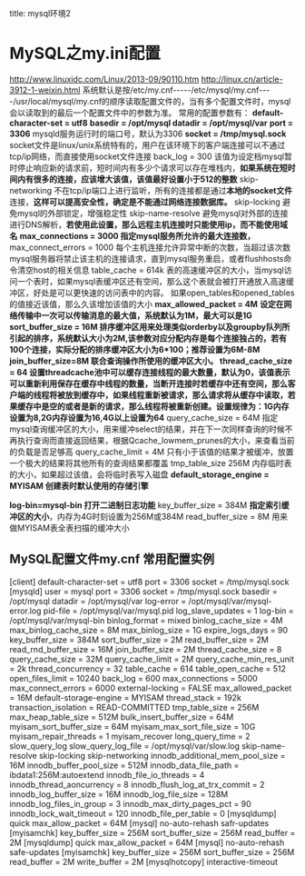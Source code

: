 title: mysql环境2 

#  MySQL之my.ini配置 
http://www.linuxidc.com/Linux/2013-09/90110.htm
http://linux.cn/article-3912-1-weixin.html
系统默认是按/etc/my.cnf-----/etc/mysql/my.cnf----/usr/local/mysql/my.cnf的顺序读取配置文件的，当有多个配置文件时，mysql会以读取到的最后一个配置文件中的参数为准。
常用的配置参数有：
**default-character-set = utf8** 
**basedir = /opt/mysql
datadir = /opt/mysql/var**
**port            = 3306** mysqld服务运行时的端口号，默认为3306
**socket          = /tmp/mysql.sock** socket文件是linux/unix系统特有的，用户在该环境下的客户端连接可以不通过tcp/ip网络，而直接使用socket文件连接
back_log  = 300 该值为设定档mysql暂时停止响应新的请求前，短时间内有多少个请求可以存在堆栈内，**如果系统在短时间内有很多的连接，应该增大该值，该值最好设置小于512的整数**
skip-networking 不在tcp/ip端口上进行监听，所有的连接都是通过**本地的socket文件**连接，**这样可以提高安全性，确定是不能通过网络连接数据库。**
skip-locking 避免mysql的外部锁定，增强稳定性
skip-name-resolve 避免mysql对外部的连接进行DNS解析，**若使用此设置，那么远程主机连接时只能使用ip，而不能使用域名**
**max_connections = 3000 指定mysql服务所允许的最大连接数，**
max_connect_errors = 1000 每个主机连接允许异常中断的次数，当超过该次数mysql服务器将禁止该主机的连接请求，直到mysql服务重启，或者flushhosts命令清空host的相关信息
table_cache = 614k 表的高速缓冲区的大小，当mysql访问一个表时，如果mysql表缓冲区还有空间，那么这个表就会被打开通放入高速缓冲区，好处是可以更快速的访问表中的内容。
如果open_tables和opened_tables的值接近该值，那么久该增加该值的大小
**max_allowed_packet = 4M** **设定在网络传输中一次可以传输消息的最大值，系统默认为1M，**最大可以是1G
**sort_buffer_size = 16M** **排序缓冲区用来处理类似orderby以及groupby队列所引起的排序，系统默认大小为2M**,该参数对应分配内存是每个连接独占的，若有100个连接，实际分配的排序缓冲区大小为6*100；推荐设置为6M-8M
**join_buffer_size=8M** 联合查询操作所使用的缓冲区大小。
**thread_cache_size = 64** 设置threadcache池中**可以缓存连接线程的最大数量，默认为0，该值表示可以重新利用保存在缓存中线程的数量，当断开连接时若缓存中还有空间，那么客户端的线程将被放到缓存中，如果线程重新被请求，那么请求将从缓存中读取，若果缓存中是空的或者是新的请求，那么线程将被重新创建。设置规律为：1G内存设置为8,2G内存设置为16,4G以上设置为64**
query_cache_size = 64M 指定mysql查询缓冲区的大小，用来缓冲select的结果，并在下一次同样查询的时候不再执行查询而直接返回结果，根据Qcache_lowmem_prunes的大小，来查看当前的负载是否足够高
query_cache_limit = 4M 只有小于该值的结果才被缓冲，放置一个极大的结果将其他所有的查询结果都覆盖
tmp_table_size 256M 内存临时表的大小，如果超过该值，会将临时表写入磁盘
**default_storage_engine = MYISAM 创建表时默认使用的存储引擎**

**log-bin=mysql-bin 打开二进制日志功能**
key_buffer_size = 384M **指定索引缓冲区的大小**，内存为4G时刻设置为256M或384M
read_buffer_size = 8M 用来做MYISAM表全表扫描的缓冲大小

##  MySQL配置文件my.cnf 常用配置实例 
[client] 
default-character-set = utf8 
port = 3306 
socket = /tmp/mysql.sock 
[mysqld] 
user = mysql 
port = 3306 
socket = /tmp/mysql.sock 
basedir = /opt/mysql
datadir = /opt/mysql/var
log-error = /opt/mysql/var/mysql-error.log 
pid-file = /opt/mysql/var/mysql.pid 
log_slave_updates = 1 
log-bin = /opt/mysql/var/mysql-bin
binlog_format = mixed 
binlog_cache_size = 4M 
max_binlog_cache_size = 8M 
max_binlog_size = 1G 
expire_logs_days = 90 
key_buffer_size = 384M 
sort_buffer_size = 2M 
read_buffer_size = 2M 
read_rnd_buffer_size = 16M 
join_buffer_size = 2M 
thread_cache_size = 8 
query_cache_size = 32M 
query_cache_limit = 2M 
query_cache_min_res_unit = 2k 
thread_concurrency = 32 
table_cache = 614 
table_open_cache = 512 
open_files_limit = 10240 
back_log = 600 
max_connections = 5000 
max_connect_errors = 6000 
external-locking = FALSE 
max_allowed_packet = 16M 
default-storage-engine = MYISAM 
thread_stack = 192k 
transaction_isolation = READ-COMMITTED 
tmp_table_size = 256M 
max_heap_table_size = 512M 
bulk_insert_buffer_size = 64M 
myisam_sort_buffer_size = 64M 
myisam_max_sort_file_size = 10G 
myisam_repair_threads = 1 
myisam_recover 
long_query_time = 2 
slow_query_log 
slow_query_log_file = /opt/mysql/var/slow.log 
skip-name-resolve 
skip-locking 
skip-networking 
innodb_additional_mem_pool_size = 16M 
innodb_buffer_pool_size = 512M 
innodb_data_file_path = ibdata1:256M:autoextend 
innodb_file_io_threads = 4 
innodb_thread_aoncurrency = 8 
innodb_flush_log_at_trx_commit = 2 
innodb_log_buffer_size = 16M 
innodb_log_file_size = 128M 
innodb_log_files_in_group = 3 
innodb_max_dirty_pages_pct = 90 
innodb_lock_wait_timeout = 120 
innodb_file_per_table = 0 
[mysqldump] 
quick 
max_allow_packet = 64M 
[mysql] 
no-auto-rehash 
safr-updates 
[myisamchk] 
key_buffer_size = 256M 
sort_buffer_size = 256M 
read_buffer = 2M 
[mysqldump] 
quick 
max_allow_packet = 64M 
[mysql] 
no-auto-rehash 
safe-updates 
[myisamchk] 
key_buffer_size = 256M 
sort_buffer_size = 256M 
read_buffer = 2M 
write_buffer = 2M 
[mysqlhotcopy] 
interactive-timeout